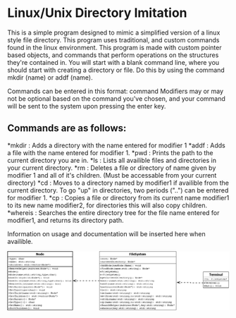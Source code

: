 # Linux/Unix Directory Imitation

This is a simple program designed to mimic a simplified version of a linux style file directory.
This program uses traditional, and custom commands found in the linux environment.
This program is made with custom pointer based objects, and commands that perform operations on the structures they're contained in.
You will start with a blank command line, where you should start with creating a directory or file. Do this by using the command mkdir (name) or addf (name).

Commands can be entered in this format: command <modifier1> <modifier2>
Modifiers may or may not be optional based on the command you've chosen, and your command will be sent to the system upon pressing the enter key.
  
## Commands are as follows:
*mkdir <modifier1>: Adds a directory with the name entered for modifier 1
*addf <modifier1> : Adds a file with the name entered for modifier 1.
*pwd : Prints the path to the current directory you are in.
*ls : Lists all availible files and directories in your current directory.
*rm <modifier1> : Deletes a file or directory of name given by modifier 1 and all of it's children. (Must be accessable from your current directory)
*cd <modifier1> : Moves to a directory named by modifier1 if availible from the current directory. To go "up" in directories, two periods ("..") can be entered for modifier 1.
*cp <modifier1> <modifier2> : Copies a file or directory from its current name modifier1 to its new name modifier2, for directories this will also copy children.
*whereis <modifier1> : Searches the entire directory tree for the file name entered for modifier1, and returns its directory path.

Information on usage and documentation will be inserted here when availible.

![UML](/Project1DSA2.png)
